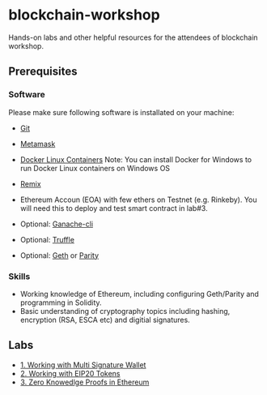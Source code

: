 # blockchain-workshop
Hands-on labs and other helpful resources for the attendees of blockchain workshop.

## Prerequisites

### Software
Please make sure following software is installated on your machine:

* [Git](https://git-scm.com)
* [Metamask](https://metamask.io)
* [Docker Linux Containers](https://www.docker.com/community-edition#/download) Note: You can install Docker for Windows to run Docker Linux containers on Windows OS
* [Remix](https://remix.ethereum.org)
* Ethereum Accoun (EOA)  with few ethers on Testnet (e.g. Rinkeby). You will need this to deploy and test smart contract in lab#3.


* Optional: [Ganache-cli](https://github.com/trufflesuite/ganache-cli)
* Optional: [Truffle](https://github.com/trufflesuite/truffle)
* Optional: [Geth](https://github.com/ethereum/go-ethereum) or [Parity](https://github.com/paritytech/parity)


### Skills

* Working knowledge of Ethereum, including configuring Geth/Parity and programming in Solidity. 
* Basic understanding of cryptography topics including hashing, encryption (RSA, ESCA etc) and digitial signatures.

## Labs

* [1. Working with Multi Signature Wallet](https://github.com/razi-rais/blockchain-workshop/tree/master/multi-sig-wallet)
* [2. Working with EIP20 Tokens](https://github.com/razi-rais/blockchain-workshop/blob/master/tokens)
* [3. Zero Knowedlge Proofs in Ethereum ]()
